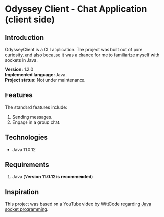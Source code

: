 # Odyssey Client - Chat Application (client side)

## Introduction
OdysseyClient is a CLI application. The project was built out of pure curiosity, and also because it was a chance for me to familiarize myself with sockets in Java.

**Version:** 1.2.0<br>
**Implemented language:** Java.<br>
**Project status:** Not under maintenance.

## Features
The standard features include:
1. Sending messages.
1. Engage in a group chat.

## Technologies
* Java 11.0.12

## Requirements
1. Java (**Version 11.0.12 is recommended**)

## Inspiration

This project was based on a YouTube video by WittCode regarding [Java socket programming](https://www.youtube.com/watch?v=gLfuZrrfKes).
